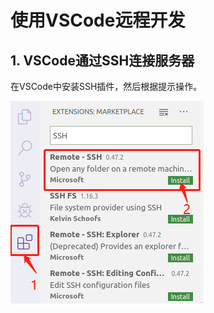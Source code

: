 # 使用VSCode远程开发

## 1. VSCode通过SSH连接服务器

在VSCode中安装SSH插件，然后根据提示操作。

![](../../../assets/images/EmbeddedSystem/linux/embedded_linux_dev_env/vscode/vscode_remote_dev01.png)


